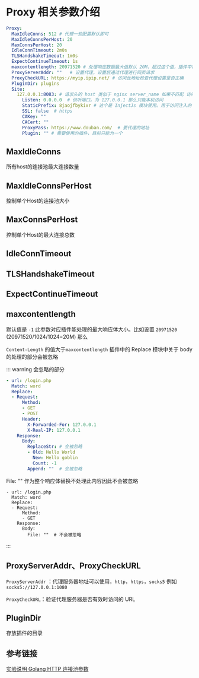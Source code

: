 # Proxy 相关参数介绍

```yaml
Proxy:
  MaxIdleConns: 512 # 代理一些配置默认即可
  MaxIdleConnsPerHost: 20
  MaxConnsPerHost: 20
  IdleConnTimeout: 2m0s
  TLSHandshakeTimeout: 1m0s
  ExpectContinueTimeout: 1s
  maxcontentlength: 20971520 # 处理响应数据最大值默认 20M，超过这个值，插件中需要读取 body 的操作会被取消
  ProxyServerAddr: ""   # 设置代理，设置后通过代理进行网页请求
  ProxyCheckURL: https://myip.ipip.net/ # 访问此地址检查代理设置是否正确
  PluginDir: plugins
  Site:
    127.0.0.1:8083: # 请求头的 host 类似于 nginx server_name 如果不匹配 访问不了
      Listen: 0.0.0.0  # 侦听端口。为 127.0.0.1 那么只能本机访问
      StaticPrefix: 8jaojfbykixr # 这个是 InjectJs 模块使用。用于访问注入的 js
      SSL: false  # https
      CAKey: ""
      CACert: ""
      ProxyPass: https://www.douban.com/  # 要代理的地址
      Plugin: "" # 需要使用的插件，目前只能为一个
```

## MaxIdleConns

所有host的连接池最大连接数量

## MaxIdleConnsPerHost

控制单个Host的连接池大小

## MaxConnsPerHost 

控制单个Host的最大连接总数

## IdleConnTimeout



## TLSHandshakeTimeout



## ExpectContinueTimeout



## maxcontentlength

默认值是 `-1` 此参数对应插件能处理的最大响应体大小。比如设置 `20971520` (20971520/1024/1024=20M) 那么 

`Content-Length` 的值大于`maxcontentlength` 插件中的 Replace 模块中关于 body 的处理的部分会被忽略 

::: warning
会忽略的部分 
```yaml
- url: /login.php
  Match: word
  Replace:
  - Request:
      Method:
      - GET
      - POST
      Header:
        X-Forwarded-For: 127.0.0.1
        X-Real-IP: 127.0.0.1
    Response:
      Body:
        ReplaceStr: # 会被忽略
        - Old: Hello World
          New: Hello goblin
          Count: -1
        Append: ""  # 会被忽略
```
File: ""  作为整个响应体替换不处理此内容因此不会被忽略

```
- url: /login.php
  Match: word
  Replace:
  - Request:
      Method:
      - GET
    Response:
      Body:
        File: ""  # 不会被忽略
```



:::

## ProxyServerAddr、ProxyCheckURL

`ProxyServerAddr` ：代理服务器地址可以使用，`http`，`https`，`socks5` 例如`socks5://127.0.0.1:1080`

`ProxyCheckURL`：验证代理服务器是否有效时访问的 URL

## PluginDir

存放插件的目录



## 参考链接

[实验说明 Golang HTTP 连接池参数](https://xujiahua.github.io/posts/20200723-golang-http-reuse/)
